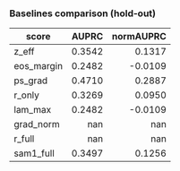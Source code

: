 ### Baselines comparison (hold-out)

| score | AUPRC | normAUPRC |
|---|---:|---:|
| z_eff | 0.3542 | 0.1317 |
| eos_margin | 0.2482 | -0.0109 |
| ps_grad | 0.4710 | 0.2887 |
| r_only | 0.3269 | 0.0950 |
| lam_max | 0.2482 | -0.0109 |
| grad_norm | nan | nan |
| r_full | nan | nan |
| sam1_full | 0.3497 | 0.1256 |